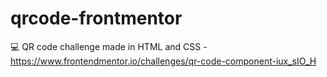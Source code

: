 # qrcode-frontmentor
💻  QR code challenge made in HTML and CSS - https://www.frontendmentor.io/challenges/qr-code-component-iux_sIO_H
